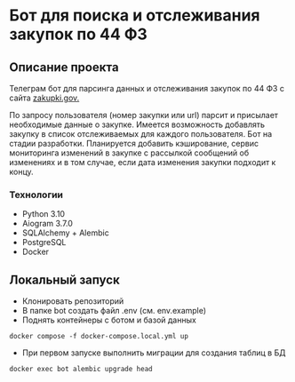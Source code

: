 # Бот для поиска и отслеживания закупок по 44 ФЗ

## Описание проекта
Телеграм бот для парсинга данных и отслеживания закупок по 44 ФЗ с сайта [zakupki.gov.](https://zakupki.gov.ru/)

По запросу пользователя (номер закупки или url) парсит и присылает необходимые данные о закупке. Имеется возможность добавлять закупку в список отслеживаемых для каждого пользователя.
Бот на стадии разработки. Планируется добавить кэширование, сервис мониторинга изменений в закупке с рассылкой сообщений об изменениях и в том случае, если дата изменения закупки подходит к концу.

### Технологии
- Python 3.10
- Aiogram 3.7.0
- SQLAlchemy + Alembic
- PostgreSQL
- Docker

## Локальный запуск

- Клонировать репозиторий
- В папке bot создать файл .env (см. env.example)
- Поднять контейнеры с ботом и базой данных
```
docker compose -f docker-compose.local.yml up
```
- При первом запуске выполнить миграции для создания таблиц в БД
```
docker exec bot alembic upgrade head
```